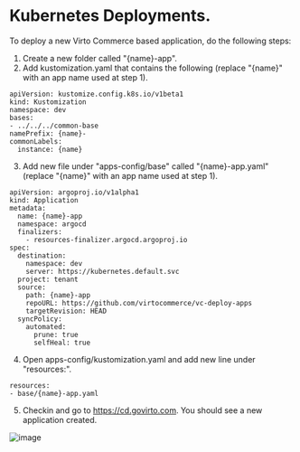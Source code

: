 # Kubernetes Deployments.

To deploy a new Virto Commerce based application, do the following steps:

1. Create a new folder called "{name}-app".
2. Add kustomization.yaml that contains the following (replace "{name}" with an app name used at step 1).

```
apiVersion: kustomize.config.k8s.io/v1beta1
kind: Kustomization
namespace: dev
bases:
- ../../../common-base
namePrefix: {name}-
commonLabels:
  instance: {name}
```

3. Add new file under "apps-config/base" called "{name}-app.yaml" (replace "{name}" with an app name used at step 1).
```
apiVersion: argoproj.io/v1alpha1
kind: Application
metadata:
  name: {name}-app
  namespace: argocd
  finalizers:
    - resources-finalizer.argocd.argoproj.io  
spec:
  destination:
    namespace: dev
    server: https://kubernetes.default.svc
  project: tenant
  source:
    path: {name}-app
    repoURL: https://github.com/virtocommerce/vc-deploy-apps
    targetRevision: HEAD
  syncPolicy:
    automated:
      prune: true
      selfHeal: true
```

4. Open apps-config/kustomization.yaml and add new line under "resources:".

```
resources:
- base/{name}-app.yaml
```

5. Checkin and go to https://cd.govirto.com. You should see a new application created.

![image](https://user-images.githubusercontent.com/1566470/83311829-4e268d00-a1c5-11ea-8c90-d9ae834d6d24.png)

